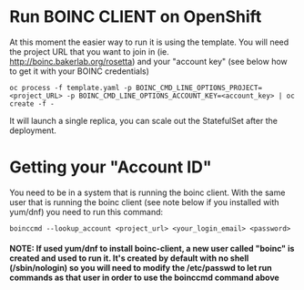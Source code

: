 Run BOINC CLIENT on OpenShift
=====================

At this moment the easier way to run it is using the template. You will need the project URL that you want to join in (ie. http://boinc.bakerlab.org/rosetta) and your "account key" (see below how to get it with your BOINC credentials)

```
oc process -f template.yaml -p BOINC_CMD_LINE_OPTIONS_PROJECT=<project_URL> -p BOINC_CMD_LINE_OPTIONS_ACCOUNT_KEY=<account_key> | oc create -f - 
```

It will launch a single replica, you can scale out the StatefulSet after the deployment.

Getting your "Account ID"
=====================

You need to be in a system that is running the boinc client. With the same user that is running the boinc client (see note below if you installed with yum/dnf) you need to run this command:

`boinccmd --lookup_account <project_url> <your_login_email> <password>`

#### NOTE: If used yum/dnf to install boinc-client, a new user called "boinc" is created and used to run it. It's created by default with no shell (/sbin/nologin) so you will need to modify the /etc/passwd to let run commands as that user in order to use the boinccmd command above
